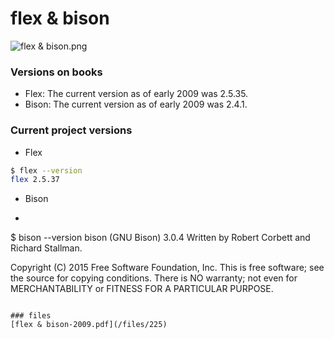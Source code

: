 # flex & bison

![flex & bison.png](/files/226) 

### Versions on books

* Flex: The current version as of early 2009 was 2.5.35.
* Bison: The current version as of early 2009 was 2.4.1.

### Current project versions
* Flex

```bash
$ flex --version
flex 2.5.37
```

* Bison

* ```bash
$ bison --version
bison (GNU Bison) 3.0.4
Written by Robert Corbett and Richard Stallman.

Copyright (C) 2015 Free Software Foundation, Inc.
This is free software; see the source for copying conditions.  There is NO
warranty; not even for MERCHANTABILITY or FITNESS FOR A PARTICULAR PURPOSE.
```

### files
[flex & bison-2009.pdf](/files/225) 
